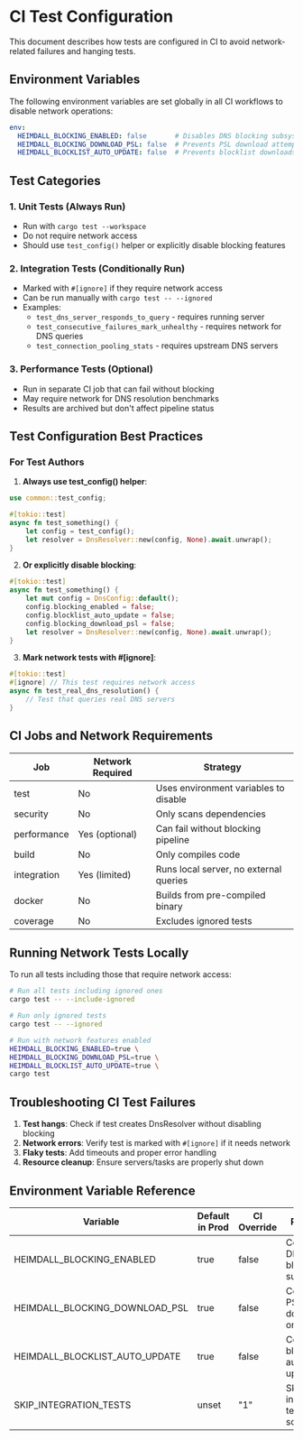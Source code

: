 # CI Test Configuration

This document describes how tests are configured in CI to avoid network-related failures and hanging tests.

## Environment Variables

The following environment variables are set globally in all CI workflows to disable network operations:

```yaml
env:
  HEIMDALL_BLOCKING_ENABLED: false       # Disables DNS blocking subsystem
  HEIMDALL_BLOCKING_DOWNLOAD_PSL: false  # Prevents PSL download attempts
  HEIMDALL_BLOCKLIST_AUTO_UPDATE: false  # Prevents blocklist downloads
```

## Test Categories

### 1. Unit Tests (Always Run)
- Run with `cargo test --workspace`
- Do not require network access
- Should use `test_config()` helper or explicitly disable blocking features

### 2. Integration Tests (Conditionally Run)
- Marked with `#[ignore]` if they require network access
- Can be run manually with `cargo test -- --ignored`
- Examples:
  - `test_dns_server_responds_to_query` - requires running server
  - `test_consecutive_failures_mark_unhealthy` - requires network for DNS queries
  - `test_connection_pooling_stats` - requires upstream DNS servers

### 3. Performance Tests (Optional)
- Run in separate CI job that can fail without blocking
- May require network for DNS resolution benchmarks
- Results are archived but don't affect pipeline status

## Test Configuration Best Practices

### For Test Authors

1. **Always use test_config() helper**:
```rust
use common::test_config;

#[tokio::test]
async fn test_something() {
    let config = test_config();
    let resolver = DnsResolver::new(config, None).await.unwrap();
}
```

2. **Or explicitly disable blocking**:
```rust
#[tokio::test]
async fn test_something() {
    let mut config = DnsConfig::default();
    config.blocking_enabled = false;
    config.blocklist_auto_update = false;
    config.blocking_download_psl = false;
    let resolver = DnsResolver::new(config, None).await.unwrap();
}
```

3. **Mark network tests with #[ignore]**:
```rust
#[tokio::test]
#[ignore] // This test requires network access
async fn test_real_dns_resolution() {
    // Test that queries real DNS servers
}
```

## CI Jobs and Network Requirements

| Job | Network Required | Strategy |
|-----|-----------------|----------|
| test | No | Uses environment variables to disable |
| security | No | Only scans dependencies |
| performance | Yes (optional) | Can fail without blocking pipeline |
| build | No | Only compiles code |
| integration | Yes (limited) | Runs local server, no external queries |
| docker | No | Builds from pre-compiled binary |
| coverage | No | Excludes ignored tests |

## Running Network Tests Locally

To run all tests including those that require network access:

```bash
# Run all tests including ignored ones
cargo test -- --include-ignored

# Run only ignored tests
cargo test -- --ignored

# Run with network features enabled
HEIMDALL_BLOCKING_ENABLED=true \
HEIMDALL_BLOCKING_DOWNLOAD_PSL=true \
HEIMDALL_BLOCKLIST_AUTO_UPDATE=true \
cargo test
```

## Troubleshooting CI Test Failures

1. **Test hangs**: Check if test creates DnsResolver without disabling blocking
2. **Network errors**: Verify test is marked with `#[ignore]` if it needs network
3. **Flaky tests**: Add timeouts and proper error handling
4. **Resource cleanup**: Ensure servers/tasks are properly shut down

## Environment Variable Reference

| Variable | Default in Prod | CI Override | Purpose |
|----------|----------------|-------------|---------|
| HEIMDALL_BLOCKING_ENABLED | true | false | Controls DNS blocking subsystem |
| HEIMDALL_BLOCKING_DOWNLOAD_PSL | true | false | Controls PSL download on startup |
| HEIMDALL_BLOCKLIST_AUTO_UPDATE | true | false | Controls blocklist auto-updates |
| SKIP_INTEGRATION_TESTS | unset | "1" | Skips integration tests in some jobs |